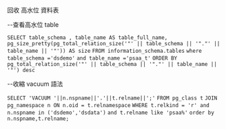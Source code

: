 
回收 高水位 資料表

--查看高水位 table

`SELECT table_schema , table_name AS table_full_name, pg_size_pretty(pg_total_relation_size('"' || table_schema || '"."' || table_name || '"')) AS size`
`FROM information_schema.tables`
`where table_schema ='dsdemo'`
`and table_name ='psaa_t'`
`ORDER BY`
`pg_total_relation_size('"' || table_schema || '"."' || table_name || '"') desc`

--收縮 vacuum 語法

`SELECT 'VACUUM '||n.nspname||'.'||t.relname||';'`
`FROM pg_class t`
`JOIN pg_namespace n ON n.oid = t.relnamespace`
`WHERE t.relkind = 'r' and n.nspname in ('dsdemo','dsdata')`
`and t.relname like 'psaa%'`
`order by n.nspname,t.relname;`
